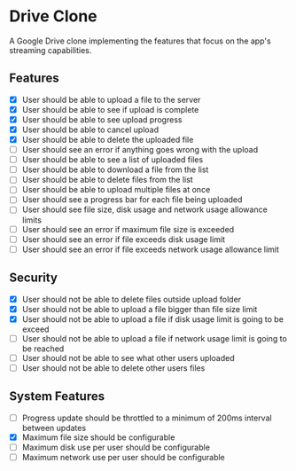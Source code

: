 # Drive Clone

A Google Drive clone implementing the features that focus on the app's streaming capabilities.

## Features

- [x] User should be able to upload a file to the server
- [x] User should be able to see if upload is complete
- [x] User should be able to see upload progress
- [x] User should be able to cancel upload
- [x] User should be able to delete the uploaded file
- [ ] User should see an error if anything goes wrong with the upload
- [ ] User should be able to see a list of uploaded files
- [ ] User should be able to download a file from the list
- [ ] User should be able to delete files from the list
- [ ] User should be able to upload multiple files at once
- [ ] User should see a progress bar for each file being uploaded
- [ ] User should see file size, disk usage and network usage allowance limits
- [ ] User should see an error if maximum file size is exceeded
- [ ] User should see an error if file exceeds disk usage limit
- [ ] User should see an error if file exceeds network usage allowance limit

## Security

- [x] User should not be able to delete files outside upload folder
- [x] User should not be able to upload a file bigger than file size limit
- [x] User should not be able to upload a file if disk usage limit is going to be exceed
- [ ] User should not be able to upload a file if network usage limit is going to be reached
- [ ] User should not be able to see what other users uploaded
- [ ] User should not be able to delete other users files

## System Features

- [ ] Progress update should be throttled to a minimum of 200ms interval between updates
- [x] Maximum file size should be configurable
- [ ] Maximum disk use per user should be configurable
- [ ] Maximum network use per user should be configurable
